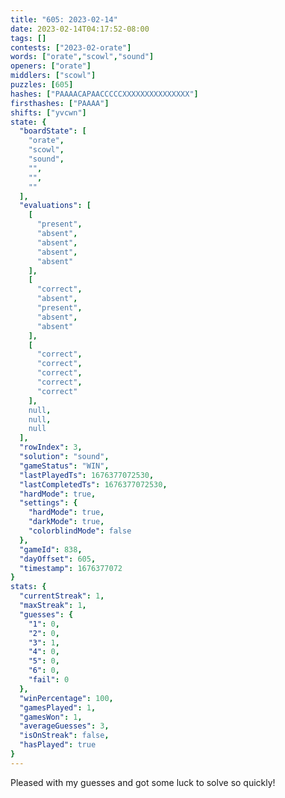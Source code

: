 ```yaml
---
title: "605: 2023-02-14"
date: 2023-02-14T04:17:52-08:00
tags: []
contests: ["2023-02-orate"]
words: ["orate","scowl","sound"]
openers: ["orate"]
middlers: ["scowl"]
puzzles: [605]
hashes: ["PAAAACAPAACCCCCXXXXXXXXXXXXXXX"]
firsthashes: ["PAAAA"]
shifts: ["yvcwn"]
state: {
  "boardState": [
    "orate",
    "scowl",
    "sound",
    "",
    "",
    ""
  ],
  "evaluations": [
    [
      "present",
      "absent",
      "absent",
      "absent",
      "absent"
    ],
    [
      "correct",
      "absent",
      "present",
      "absent",
      "absent"
    ],
    [
      "correct",
      "correct",
      "correct",
      "correct",
      "correct"
    ],
    null,
    null,
    null
  ],
  "rowIndex": 3,
  "solution": "sound",
  "gameStatus": "WIN",
  "lastPlayedTs": 1676377072530,
  "lastCompletedTs": 1676377072530,
  "hardMode": true,
  "settings": {
    "hardMode": true,
    "darkMode": true,
    "colorblindMode": false
  },
  "gameId": 838,
  "dayOffset": 605,
  "timestamp": 1676377072
}
stats: {
  "currentStreak": 1,
  "maxStreak": 1,
  "guesses": {
    "1": 0,
    "2": 0,
    "3": 1,
    "4": 0,
    "5": 0,
    "6": 0,
    "fail": 0
  },
  "winPercentage": 100,
  "gamesPlayed": 1,
  "gamesWon": 1,
  "averageGuesses": 3,
  "isOnStreak": false,
  "hasPlayed": true
}
---
```

<!-- more -->
Pleased with my guesses and got some luck to solve so quickly!
